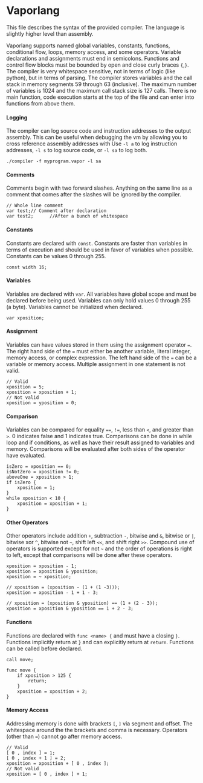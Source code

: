 # Vaporlang
This file describes the syntax of the provided compiler. The language is slightly higher level than assembly.

Vaporlang supports named global variables, constants, functions, conditional flow, loops, memory access, and some operators.
Variable declarations and assignments must end in semicolons. Functions and control flow blocks must be bounded by open and close curly braces `{`,`}`.
The compiler is very whitespace sensitive, not in terms of logic (like python), but in terms of parsing.
The compiler stores variables and the call stack in memory segments 59 through 63 (inclusive). The maximum number of variables is 1024 and the maximum call stack size is 127 calls.
There is no main function, code execution starts at the top of the file and can enter into functions from above them. 

#### Logging
The compiler can log source code and instruction addresses to the output assembly. This can be useful when debugging the vm by allowing you to cross reference assembly addresses with  Use `-l a` to log instruction addresses, `-l s` to log source code, or `-l sa` to log both.

    ./compiler -f myprogram.vapor -l sa

#### Comments
Comments begin with two forward slashes. Anything on the same line as a comment that comes after the slashes will be ignored by the compiler.

    // Whole line comment
    var test;// Comment after declaration
    var test2;      //After a bunch of whitespace

#### Constants
Constants are declared with `const`. Constants are faster than variables in terms of execution and should be used in favor of variables when possible. Constants can be values 0 through 255.

    const width 16;

#### Variables
Variables are declared with `var`. All variables have global scope and must be declared before being used. Variables can only hold values 0 through 255 (a byte). Variables cannot be initialized when declared.

    var xposition;

#### Assignment
Variables can have values stored in them using the assignment operator `=`. The right hand side of the `=` must either be another variable, literal integer, memory access, or complex expression. The left hand side of the `=` can be a variable or memory access. Multiple assignment in one statement is not valid.

    // Valid
    xposition = 5;
    xposition = xposition + 1;
    // Not valid
    xposition = yposition = 0;

#### Comparison
Variables can be compared for equality `==`, `!=`, less than `<`, and greater than `>`. 0 indicates false and 1 indicates true. Comparisons can be done in while loop and if conditions, as well as have their result assigned to variables and memory. Comparisons will be evaluated after both sides of the operator have evaluated.

    isZero = xposition == 0;
    isNotZero = xposition != 0;
    aboveOne = xposition > 1;
    if isZero {
        xposition = 1;
    }
    while xposition < 10 {
        xposition = xposition + 1;
    }

#### Other Operators
Other operators include addition `+`, subtraction `-`, bitwise and `&`, bitwise or `|`, bitwise xor `^`, bitwise not `~`, shift left `<<`, and shift right `>>`. Compound use of operators is supported except for not `~` and the order of operations is right to left, except that comparisons will be done after these operators.

    xposition = xposition - 1;
    xposition = xposition & yposition;
    xposition = ~ xposition;

    // xposition = (xposition - (1 + (1 -3)));
    xposition = xposition - 1 + 1 - 3;

    // xposition = (xposition & yposition) == (1 + (2 - 3));
    xposition = xposition & yposition == 1 + 2 - 3;

#### Functions
Functions are declared with `func <name> {` and must have a closing `}`. Functions implicitly return at `}` and can explicitly return at `return`. Functions can be called before declared. 

    call move;

    func move {
        if xposition > 125 {
            return;
        }
        xposition = xposition + 2;
    }

#### Memory Access
Addressing memory is done with brackets `[`, `]` via segment and offset. The whitespace around the the brackets and comma is necessary. Operators (other than `=`) cannot go after memory access.

    // Valid
    [ 0 , index ] = 1;
    [ 0 , index + 1 ] = 2;
    xposition = xposition + [ 0 , index ];
    // Not valid
    xposition = [ 0 , index ] + 1;

